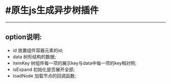 #原生js生成异步树插件
====================
----------------------------------------------------------------
option说明:
-----------
+ id  放置组件容器元素的id;
+ data  树形结构的数据;
+ itemKey  树组件每一项的展示key与data中每一项的key相对照;
+ isExpand  初始化是否展开全部;
+ loadNode  加载节点的回调函数;
